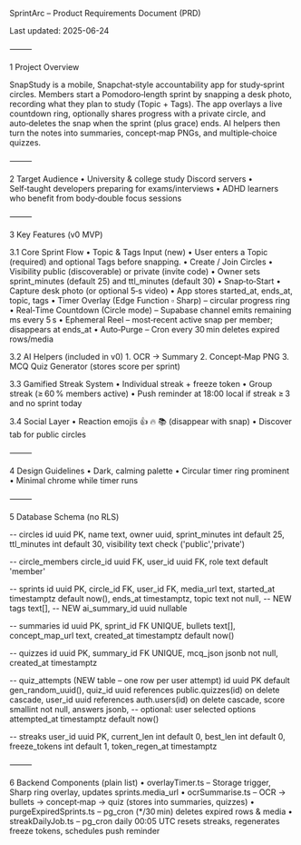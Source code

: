 SprintArc – Product Requirements Document (PRD)

Last updated: 2025-06-24

⸻

1  Project Overview

SnapStudy is a mobile, Snapchat‑style accountability app for study‑sprint circles. Members start a Pomodoro‑length sprint by snapping a desk photo, recording what they plan to study (Topic + Tags). The app overlays a live countdown ring, optionally shares progress with a private circle, and auto‑deletes the snap when the sprint (plus grace) ends. AI helpers then turn the notes into summaries, concept‑map PNGs, and multiple‑choice quizzes.

⸻

2  Target Audience
	•	University & college study Discord servers
	•	Self‑taught developers preparing for exams/interviews
	•	ADHD learners who benefit from body‑double focus sessions

⸻

3  Key Features (v0 MVP)

3.1  Core Sprint Flow
	•	Topic & Tags Input (new)
	•	User enters a Topic (required) and optional Tags before snapping.
	•	Create / Join Circles
	•	Visibility public (discoverable) or private (invite code)
	•	Owner sets sprint_minutes (default 25) and ttl_minutes (default 30)
	•	Snap‑to‑Start
	•	Capture desk photo (or optional 5‑s video)
	•	App stores started_at, ends_at, topic, tags
	•	Timer Overlay (Edge Function ▫ Sharp) – circular progress ring
	•	Real‑Time Countdown (Circle mode) – Supabase channel emits remaining ms every 5 s
	•	Ephemeral Reel – most‑recent active snap per member; disappears at ends_at
	•	Auto‑Purge – Cron every 30 min deletes expired rows/media

3.2  AI Helpers (included in v0)
	1.	OCR → Summary
	2.	Concept‑Map PNG
	3.	MCQ Quiz Generator (stores score per sprint)

3.3  Gamified Streak System
	•	Individual streak + freeze token
	•	Group streak (≥ 60 % members active)
	•	Push reminder at 18:00 local if streak ≥ 3 and no sprint today

3.4  Social Layer
	•	Reaction emojis 👍 🔥 📚 (disappear with snap)
	•	Discover tab for public circles

⸻

4  Design Guidelines
	•	Dark, calming palette
	•	Circular timer ring prominent
	•	Minimal chrome while timer runs

⸻

5  Database Schema (no RLS)

-- circles
id uuid PK, name text, owner uuid, sprint_minutes int default 25,
ttl_minutes int default 30, visibility text check ('public','private')

-- circle_members
circle_id uuid FK, user_id uuid FK, role text default 'member'

-- sprints
id uuid PK, circle_id FK, user_id FK, media_url text,
started_at timestamptz default now(), ends_at timestamptz,
topic text not null,                               -- NEW
tags text[],                                      -- NEW
ai_summary_id uuid nullable

-- summaries
id uuid PK, sprint_id FK UNIQUE, bullets text[], concept_map_url text,
created_at timestamptz default now()

-- quizzes
id uuid PK, summary_id FK UNIQUE, mcq_json jsonb not null,
created_at timestamptz

-- quiz_attempts  (NEW table – one row per user attempt)
id uuid PK default gen_random_uuid(),
quiz_id uuid references public.quizzes(id) on delete cascade,
user_id uuid references auth.users(id) on delete cascade,
score smallint not null,
answers jsonb,                      -- optional: user selected options
attempted_at timestamptz default now()

-- streaks
user_id uuid PK, current_len int default 0, best_len int default 0,
freeze_tokens int default 1, token_regen_at timestamptz


⸻

6  Backend Components (plain list)
	•	overlayTimer.ts – Storage trigger, Sharp ring overlay, updates sprints.media_url
	•	ocrSummarise.ts – OCR → bullets → concept‑map → quiz (stores into summaries, quizzes)
	•	purgeExpiredSprints.ts – pg_cron (*/30 min) deletes expired rows & media
	•	streakDailyJob.ts – pg_cron daily 00:05 UTC resets streaks, regenerates freeze tokens, schedules push reminder